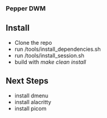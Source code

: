 ### Pepper DWM

## Install
- Clone the repo 
- run /tools/install_dependencies.sh
- run /tools/install_session.sh
- build with *make clean install*

## Next Steps
- install dmenu
- install alacritty
- install picom
